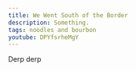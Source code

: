 ```yaml
---
title: We Went South of the Border
description: Something.
tags: noodles and bourbon
youtube: DPYfsrheMgY
---
```


Derp derp
